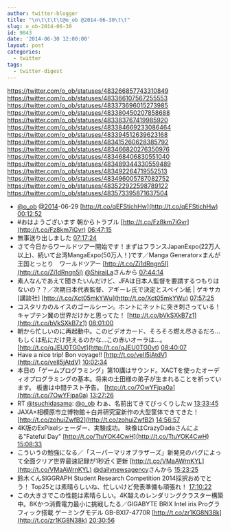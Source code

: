 ```yaml
---
author: twitter-blogger
title: "\n\t\t\t\t@o_ob @2014-06-30\t\t"
slug: o_ob-2014-06-30
id: 9043
date: '2014-06-30 12:00:00'
layout: post
categories:
  - twitter
tags:
  - twitter-digest
---
```


https://twitter.com/o_ob/statuses/483266857743310849 https://twitter.com/o_ob/statuses/483366107567255553 https://twitter.com/o_ob/statuses/483373696015273985 https://twitter.com/o_ob/statuses/483380450207858688 https://twitter.com/o_ob/statuses/483383767419985920 https://twitter.com/o_ob/statuses/483384669233086464 https://twitter.com/o_ob/statuses/483394512639623168 https://twitter.com/o_ob/statuses/483415260628385792 https://twitter.com/o_ob/statuses/483466820276350976 https://twitter.com/o_ob/statuses/483468406830551040 https://twitter.com/o_ob/statuses/483489344330559489 https://twitter.com/o_ob/statuses/483492264719552513 https://twitter.com/o_ob/statuses/483496005787082752 https://twitter.com/o_ob/statuses/483522922598789122 https://twitter.com/o_ob/statuses/483573395871637504  

*   [@o_ob](https://twitter.com/o_ob) [@2014](https://twitter.com/2014)-06-29 [http://t.co/qEFStichHw](http://t.co/qEFStichHw) [00:12:52](https://twitter.com/o_ob/statuses/483266857743310849)
*   #おはようございます 朝からトラブル [http://t.co/Fz8km7iGvr](http://t.co/Fz8km7iGvr) [06:47:15](https://twitter.com/o_ob/statuses/483366107567255553)
*   無事送り出しました [07:17:24](https://twitter.com/o_ob/statuses/483373696015273985)
*   さて今日からワールドツアー開始です！まずはフランスJapanExpo(22万人以上)、続いて台湾MangaExpo(50万人！)です／Manga Generator×まんが王国とっとり　ワールドツアー [http://t.co/Zi1dRngn5I](http://t.co/Zi1dRngn5I) [@ShiraiLa](https://twitter.com/ShiraiLa)さんから [07:44:14](https://twitter.com/o_ob/statuses/483380450207858688)
*   素人なんであえて聞きたいんだけど、JFAは日本人監督を要請するつもりはないの？？／次期日本代表監督、アギーレ氏で決定とスペイン紙 | ゲキサカ[講談社] [http://t.co/Xct05mkYWu](http://t.co/Xct05mkYWu) [07:57:25](https://twitter.com/o_ob/statuses/483383767419985920)
*   コスタリカのルイスのゴールシーン。ホントにネットに突き刺さっている！ キャプテン翼の世界だけかと思ってた！ [http://t.co/bVkSXkB7z1](http://t.co/bVkSXkB7z1) [08:01:00](https://twitter.com/o_ob/statuses/483384669233086464)
*   朝から忙しいのに再起動中。このビデオカード、そろそろ燃え尽きるだろ...もしくは私にだけ見えるのかな...この赤いオーラは...。 [http://t.co/qJEU0TG0vt](http://t.co/qJEU0TG0vt) [08:40:07](https://twitter.com/o_ob/statuses/483394512639623168)
*   Have a nice trip! Bon voyage!! [http://t.co/veII5jAtdV](http://t.co/veII5jAtdV) [10:02:34](https://twitter.com/o_ob/statuses/483415260628385792)
*   本日の「ゲームプログラミング」第10講はサウンド。XACTを使ったオーディオプログラミングの基本。将来の土田様の弟子が生まれることを祈っています。 板書は中間テスト予告。 [http://t.co/7OwYFjpa0a](http://t.co/7OwYFjpa0a) [13:27:26](https://twitter.com/o_ob/statuses/483466820276350976)
*   RT [@tsuchidasama](https://twitter.com/tsuchidasama): [@o_ob](https://twitter.com/o_ob) わぁ、名前出てきてびっくりしたｗ [13:33:45](https://twitter.com/o_ob/statuses/483468406830551040)
*   JAXA×相模原市立博物館＋白井研究室新作の大型筐体できてきた！ [http://t.co/zohuiZwfB2](http://t.co/zohuiZwfB2) [14:56:57](https://twitter.com/o_ob/statuses/483489344330559489)
*   4K版のExPixelシェーダー、実験成功。 映像はCrazyDadaさんによる"Fateful Day" [http://t.co/TtuYOK4CwH](http://t.co/TtuYOK4CwH) [15:08:33](https://twitter.com/o_ob/statuses/483492264719552513)
*   こういうの勉強になる／「スーパーマリオブラザーズ」新発見のバグによって全面クリア世界最速記録が1秒近く更新 [http://t.co/VMaAWrnKYL](http://t.co/VMaAWrnKYL) [@dailynewsagency](https://twitter.com/dailynewsagency)さんから [15:23:25](https://twitter.com/o_ob/statuses/483496005787082752)
*   鈴木くんSIGGRAPH Student Research Competition 2014採択おめでとう！ Top25とは素晴らしいね、忙しいけど発表準備も頑張れ！ [17:10:22](https://twitter.com/o_ob/statuses/483522922598789122)
*   この大きさでこの性能は素晴らしい。4K越えのレンダリングクラスター構築中。8Kかつ消費電力最小に挑戦したる／GIGABYTE BRIX Intel iris Proグラフィック搭載 ゲーミングモデル GB-BXI7-4770R [http://t.co/zr1KG8N38k](http://t.co/zr1KG8N38k) [20:30:56](https://twitter.com/o_ob/statuses/483573395871637504)